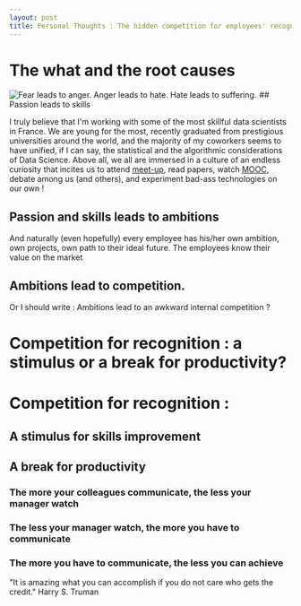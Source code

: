 ```yaml
---
layout: post
title: Personal Thoughts : The hidden competition for employees' recognition
---
```


# The what and the root causes

<img src = "http://cdn.meme.am/instances/500x/64342136.jpg" alt = "Fear leads to anger. Anger leads to hate. Hate leads to suffering." style="float:left; margin:0 5px 0 0;"/>
## Passion leads to skills

I truly believe that I'm working with some of the most skillful data scientists in France. We are young for the most, recently graduated from prestigious universities around the world, and the majority of my coworkers seems to have unified, if I can say, the statistical and the algorithmic considerations of Data Science. Above all, we all are immersed in a culture of an endless curiosity that incites us to attend [meet-up](http://www.meetup.com/), read papers, watch [MOOC](https://www.coursera.org/), debate among us (and others), and experiment bad-ass technologies on our own !

## Passion and skills leads to ambitions

And naturally (even hopefully) every employee has his/her own ambition, own projects, own path to their ideal future. The employees know their value on the market 

## Ambitions lead to competition.

Or I should write : Ambitions lead to an awkward internal competition ? 

# Competition for recognition : a stimulus or a break for productivity?

# Competition for recognition :
## A stimulus for skills improvement

## A break for productivity

### The more your colleagues communicate, the less your manager watch

### The less your manager watch, the more you have to communicate

### The more you have to communicate, the less you can achieve


"It is amazing what you can accomplish if you do not care who gets the credit."
Harry S. Truman







